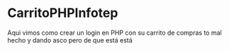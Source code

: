 # CarritoPHPInfotep


Aqui vimos como crear un login en PHP con su carrito de compras to mal hecho y dando asco pero de que está está
